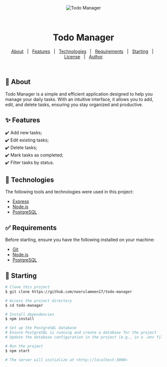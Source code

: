<div align="center" id="top"> 
  <img src="./.github/app.gif" alt="Todo Manager" />

  &#xa0;

  <!-- <a href="https://todomanager.netlify.app">Demo</a> -->
</div>

<h1 align="center">Todo Manager</h1>

<p align="center">
  <a href="#dart-about">About</a> &#xa0; | &#xa0; 
  <a href="#sparkles-features">Features</a> &#xa0; | &#xa0;
  <a href="#rocket-technologies">Technologies</a> &#xa0; | &#xa0;
  <a href="#white_check_mark-requirements">Requirements</a> &#xa0; | &#xa0;
  <a href="#checkered_flag-starting">Starting</a> &#xa0; | &#xa0;
  <a href="#memo-license">License</a> &#xa0; | &#xa0;
  <a href="https://github.com/noorulameen17" target="_blank">Author</a>
</p>

<br>

## :dart: About ##

Todo Manager is a simple and efficient application designed to help you manage your daily tasks. With an intuitive interface, it allows you to add, edit, and delete tasks, ensuring you stay organized and productive.

## :sparkles: Features ##

:heavy_check_mark: Add new tasks;\
:heavy_check_mark: Edit existing tasks;\
:heavy_check_mark: Delete tasks;\
:heavy_check_mark: Mark tasks as completed;\
:heavy_check_mark: Filter tasks by status.

## :rocket: Technologies ##

The following tools and technologies were used in this project:

- [Express](https://expressjs.com/)
- [Node.js](https://nodejs.org/en/)
- [PostgreSQL](https://www.postgresql.org/)

## :white_check_mark: Requirements ##

Before starting, ensure you have the following installed on your machine:

- [Git](https://git-scm.com)
- [Node.js](https://nodejs.org/en/)
- [PostgreSQL](https://www.postgresql.org/)

## :checkered_flag: Starting ##

```bash
# Clone this project
$ git clone https://github.com/noorulameen17/todo-manager

# Access the project directory
$ cd todo-manager

# Install dependencies
$ npm install

# Set up the PostgreSQL database
# Ensure PostgreSQL is running and create a database for the project
# Update the database configuration in the project (e.g., in a .env file)

# Run the project
$ npm start

# The server will initialize at <http://localhost:3000>